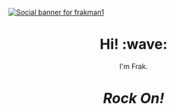 [![Social banner for frakman1](https://github.com/frakman1/frakman1/raw/master/assets/matrix32.gif)](https://github.com/frakman1)
<h1 align='center'> Hi! :wave:</h1>
<p align='center'>
I'm Frak.
</p>

<h1 align='center'><i>Rock On!</i></h1>

<!--
**frakman1/frakman1** is a ✨ _special_ ✨ repository because its `README.md` (this file) appears on your GitHub profile.

Here are some ideas to get you started:

- 🔭 I’m currently working on ...
- 🌱 I’m currently learning ...
- 👯 I’m looking to collaborate on ...
- 🤔 I’m looking for help with ...
- 💬 Ask me about ...
- 📫 How to reach me: ...
- 😄 Pronouns: ...
- ⚡ Fun fact: ...
-->
